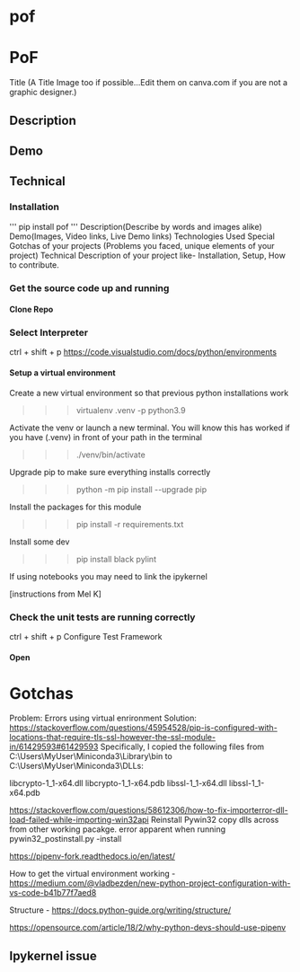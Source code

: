 # pof



# PoF
Title (A Title Image too if possible…Edit them on canva.com if you are not a graphic designer.)
## Description

## Demo

## Technical

### Installation

'''
pip install pof
'''
Description(Describe by words and images alike)
Demo(Images, Video links, Live Demo links)
Technologies Used
Special Gotchas of your projects (Problems you faced, unique elements of your project)
Technical Description of your project like- Installation, Setup, How to contribute.

### Get the source code up and running


#### Clone Repo


### Select Interpreter
ctrl + shift + p
https://code.visualstudio.com/docs/python/environments 
#### Setup a virtual environment
Create a new virtual environment so that previous python installations work
>>> virtualenv .venv -p python3.9

Activate the venv or launch a new terminal. You will know this has worked if you have (.venv) in front of your path in the terminal
>>> ./venv/bin/activate

Upgrade pip to make sure everything installs correctly

>>> python -m pip install --upgrade pip

Install the packages for this module

>>> pip install -r requirements.txt

Install some dev 

>>> pip install black pylint

If using notebooks you may need to link the ipykernel

[instructions from Mel K]

### Check the unit tests are running correctly

ctrl + shift + p
Configure Test Framework

#### Open 

# Gotchas
Problem: Errors using virtual enrironment
Solution: https://stackoverflow.com/questions/45954528/pip-is-configured-with-locations-that-require-tls-ssl-however-the-ssl-module-in/61429593#61429593
Specifically, I copied the following files from C:\Users\MyUser\Miniconda3\Library\bin to C:\Users\MyUser\Miniconda3\DLLs:

libcrypto-1_1-x64.dll
libcrypto-1_1-x64.pdb
libssl-1_1-x64.dll
libssl-1_1-x64.pdb

https://stackoverflow.com/questions/58612306/how-to-fix-importerror-dll-load-failed-while-importing-win32api
Reinstall Pywin32
copy dlls across from other working pacakge. error apparent when running pywin32_postinstall.py -install



https://pipenv-fork.readthedocs.io/en/latest/ 

How to get the virtual environment working - https://medium.com/@vladbezden/new-python-project-configuration-with-vs-code-b41b77f7aed8

Structure - https://docs.python-guide.org/writing/structure/ 

https://opensource.com/article/18/2/why-python-devs-should-use-pipenv 


## Ipykernel issue
